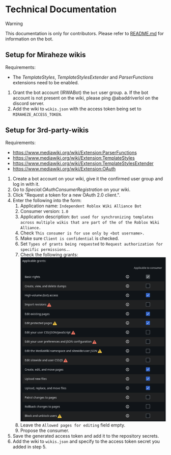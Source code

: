 # Technical Documentation

> [!WARNING]
> This documentation is only for contributors. Please refer to [README.md](README.md) for information on the bot.

## Setup for Miraheze wikis

Requirements:
* The *TemplateStyles*, *TemplateStylesExtender* and *ParserFunctions* extensions need to be enabled.

1. Grant the bot account (IRWABot) the `bot` user group.
    a. If the bot account is not present on the wiki, please ping @abaddriverlol on the discord server.
2. Add the wiki to `wikis.json` with the access token being set to `MIRAHEZE_ACCESS_TOKEN`.

## Setup for 3rd-party-wikis

Requirements:
* https://www.mediawiki.org/wiki/Extension:ParserFunctions
* https://www.mediawiki.org/wiki/Extension:TemplateStyles
* https://www.mediawiki.org/wiki/Extension:TemplateStylesExtender
* https://www.mediawiki.org/wiki/Extension:OAuth

1. Create a bot account on your wiki, give it the confirmed user group and log in with it.
2. Go to *Special:OAuthConsumerRegistration* on your wiki.
3. Click "Request a token for a new OAuth 2.0 client.".
4. Enter the following into the form:
    1. Application name: `Independent Roblox Wiki Alliance Bot`
    2. Consumer version: `1.0`
    3. Application description: `Bot used for synchronizing templates across multiple wikis that are part of the of the Roblox Wiki Alliance.`
    4. Check `This consumer is for use only by <bot username>.`
    5. Make sure `Client is confidential` is checked.
    6. Set `Types of grants being requested` to `Request authorization for specific permissions.`.
    7. Check the following grants:
      ![A screenshot of Special:OAuthConsumerRegistration showing the rights required by the bot.](assets/img/bot_rights.png)
    8. Leave the `Allowed pages for editing` field empty.
    9. Propose the consumer.
5. Save the generated access token and add it to the repository secrets.
6. Add the wiki to `wikis.json` and specify to the access token secret you added in step 5.

